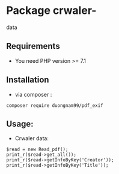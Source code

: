 # Package crwaler-
data
## Requirements
- You need PHP version >= 7.1

## Installation
- via composer : 
```
composer require duongnam99/pdf_exif
```

## Usage:
- Crwaler data:
```
$read = new Read_pdf();
print_r($read->get_all());
print_r($read->getInfoByKey('Creator'));
print_r($read->getInfoByKey('Title'));
```